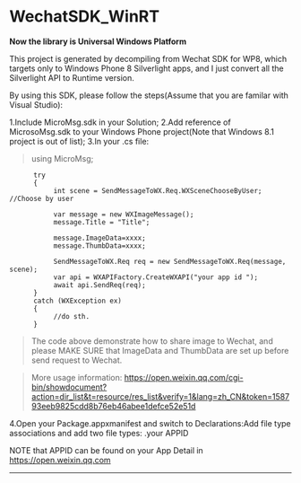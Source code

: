 # WechatSDK_WinRT

**Now the library is Universal Windows Platform** 

This project is generated by decompiling from Wechat SDK for WP8, which targets only to Windows Phone 8 Silverlight apps, and I just convert all the Silverlight API to Runtime version.

By using this SDK, please follow the steps(Assume that you are familar with Visual Studio):

1.Include MicroMsg.sdk in your Solution;
2.Add reference of MicrosoMsg.sdk to your Windows Phone project(Note that Windows 8.1 project is out of list);
3.In your .cs file: 

>using MicroMsg;

          try
          {
               int scene = SendMessageToWX.Req.WXSceneChooseByUser; //Choose by user
            
               var message = new WXImageMessage();
               message.Title = "Title";
            
               message.ImageData=xxxx;
               message.ThumbData=xxxx;
            
               SendMessageToWX.Req req = new SendMessageToWX.Req(message, scene);
               var api = WXAPIFactory.CreateWXAPI("your app id ");
               await api.SendReq(req);
          }
          catch (WXException ex)
          {
               //do sth.
          }
>The code above demonstrate how to share image to Wechat, and please MAKE SURE that ImageData and ThumbData are set up before send request to Wechat.

>More usage information: https://open.weixin.qq.com/cgi-bin/showdocument?action=dir_list&t=resource/res_list&verify=1&lang=zh_CN&token=158793eeb9825cdd8b76eb46abee1defce52e51d

4.Open your Package.appxmanifest and switch to Declarations:Add file type associations and add two file types:
    .your APPID

NOTE that APPID can be found on your App Detail in https://open.weixin.qq.com

-----------------------------------------------------------------------------------

